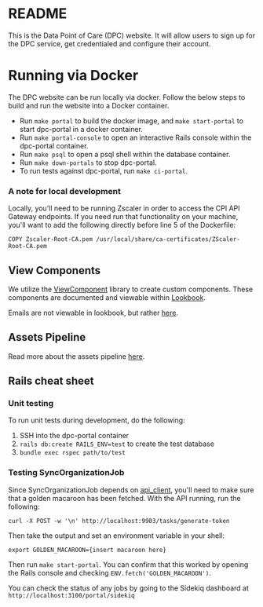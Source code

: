 # README

This is the Data Point of Care (DPC) website. It will allow users to sign up for the DPC service, get credentialed and configure their account.

# Running via Docker

The DPC website can be run locally via docker. Follow the below steps to build and run the website into a Docker container.

-   Run `make portal` to build the docker image, and `make start-portal` to start dpc-portal in a docker container.
-   Run `make portal-console` to open an interactive Rails console within the dpc-portal container.
-   Run `make psql` to open a psql shell within the database container.
-   Run `make down-portals` to stop dpc-portal.
-   To run tests against dpc-portal, run `make ci-portal`.

### A note for local development

Locally, you'll need to be running Zscaler in order to access the CPI API Gateway endpoints. If you need run that functionality on your machine, you'll want to add the following directly before line 5 of the Dockerfile:

`COPY Zscaler-Root-CA.pem /usr/local/share/ca-certificates/ZScaler-Root-CA.pem`

## View Components

We utilize the [ViewComponent](https://viewcomponent.org/) library to create custom components. These components are documented and viewable within [Lookbook](http://localhost:3100/portal/lookbook).

Emails are not viewable in lookbook, but rather [here](http://localhost:3100/portal/rails/mailers/).

## Assets Pipeline

Read more about the assets pipeline [here](/docs/portal/assets-pipeline.md).

## Rails cheat sheet

### Unit testing

To run unit tests during development, do the following:

1. SSH into the dpc-portal container
2. `rails db:create RAILS_ENV=test` to create the test database
3. `bundle exec rspec path/to/test`

### Testing SyncOrganizationJob

Since SyncOrganizationJob depends on [api_client](/engines/api_client), you'll need to make sure that a golden macaroon has been fetched. With the API running, run the following:
```
curl -X POST -w '\n' http://localhost:9903/tasks/generate-token
```
Then take the output and set an environment variable in your shell:
```
export GOLDEN_MACAROON={insert macaroon here}
```

Then run `make start-portal`. You can confirm that this worked by opening the Rails console and checking `ENV.fetch('GOLDEN_MACAROON')`.

You can check the status of any jobs by going to the Sidekiq dashboard at `http://localhost:3100/portal/sidekiq`
